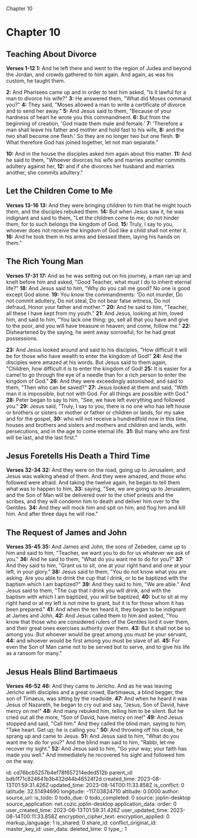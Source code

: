 Chapter 10

# Chapter 10
## Teaching About Divorce
**Verses 1-12**
**1:** And he left there and went to the region of Judea and beyond the Jordan, and crowds gathered to him again. And again, as was his custom, he taught them.

**2:** And Pharisees came up and in order to test him asked, "Is it lawful for a man to divorce his wife?"
**3:** He answered them, "What did Moses command you?"
**4:** They said, "Moses allowed a man to write a certificate of divorce and to send her away."
**5:** And Jesus said to them, "Because of your hardness of heart he wrote you this commandment.
**6:** But from the beginning of creation, 'God made them male and female.'
**7:** 'Therefore a man shall leave his father and mother and hold fast to his wife,
**8:** and the two shall become one flesh.' So they are no longer two but one flesh.
**9:** What therefore God has joined together, let not man separate."

**10:** And in the house the disciples asked him again about this matter.
**11:** And he said to them, "Whoever divorces his wife and marries another commits adultery against her,
**12:** and if she divorces her husband and marries another, she commits adultery."

## Let the Children Come to Me
**Verses 13-16**
**13:** And they were bringing children to him that he might touch them, and the disciples rebuked them.
**14:** But when Jesus saw it, he was indignant and said to them, "Let the children come to me; do not hinder them, for to such belongs the kingdom of God.
**15:** Truly, I say to you, whoever does not receive the kingdom of God like a child shall not enter it.
**16:** And he took them in his arms and blessed them, laying his hands on them."

## The Rich Young Man
**Verses 17-31**
**17:** And as he was setting out on his journey, a man ran up and knelt before him and asked, "Good Teacher, what must I do to inherit eternal life?"
**18:** And Jesus said to him, "Why do you call me good? No one is good except God alone.
**19:** You know the commandments: 'Do not murder, Do not commit adultery, Do not steal, Do not bear false witness, Do not defraud, Honor your father and mother.'"
**20:** And he said to him, "Teacher, all these I have kept from my youth."
**21:** And Jesus, looking at him, loved him, and said to him, "You lack one thing: go, sell all that you have and give to the poor, and you will have treasure in heaven; and come, follow me."
**22:** Disheartened by the saying, he went away sorrowful, for he had great possessions.

**23:** And Jesus looked around and said to his disciples, "How difficult it will be for those who have wealth to enter the kingdom of God!"
**24:** And the disciples were amazed at his words. But Jesus said to them again, "Children, how difficult it is to enter the kingdom of God!
**25:** It is easier for a camel to go through the eye of a needle than for a rich person to enter the kingdom of God."
**26:** And they were exceedingly astonished, and said to them, "Then who can be saved?"
**27:** Jesus looked at them and said, "With man it is impossible, but not with God. For all things are possible with God."
**28:** Peter began to say to him, "See, we have left everything and followed you."
**29:** Jesus said, "Truly, I say to you, there is no one who has left house or brothers or sisters or mother or father or children or lands, for my sake and for the gospel,
**30:** who will not receive a hundredfold now in this time, houses and brothers and sisters and mothers and children and lands, with persecutions, and in the age to come eternal life.
**31:** But many who are first will be last, and the last first."

## Jesus Foretells His Death a Third Time
**Verses 32-34**
**32:** And they were on the road, going up to Jerusalem, and Jesus was walking ahead of them. And they were amazed, and those who followed were afraid. And taking the twelve again, he began to tell them what was to happen to him,
**33:** saying, "See, we are going up to Jerusalem, and the Son of Man will be delivered over to the chief priests and the scribes, and they will condemn him to death and deliver him over to the Gentiles.
**34:** And they will mock him and spit on him, and flog him and kill him. And after three days he will rise."

## The Request of James and John
**Verses 35-45**
**35:** And James and John, the sons of Zebedee, came up to him and said to him, "Teacher, we want you to do for us whatever we ask of you."
**36:** And he said to them, "What do you want me to do for you?"
**37:** And they said to him, "Grant us to sit, one at your right hand and one at your left, in your glory."
**38:** Jesus said to them, "You do not know what you are asking. Are you able to drink the cup that I drink, or to be baptized with the baptism which I am baptized?"
**39:** And they said to him, "We are able." And Jesus said to them, "The cup that I drink you will drink, and with the baptism with which I am baptized, you will be baptized,
**40:** but to sit at my right hand or at my left is not mine to grant, but it is for those whom it has been prepared."
**41:** And when the ten heard it, they began to be indignant at James and John.
**42:** And Jesus called them to him and asked, "You know that those who are considered rulers of the Gentiles lord it over them, and their great ones exercises authority over them.
**43:** But it shall not be so among you. But whoever would be great among you must be your servant,
**44:** and whoever would be first among you must be slave of all.
**45:** For even the Son of Man came not to be served but to serve, and to give his life as a ransom for many."

## Jesus Heals Blind Bartimaeus
**Verses 46-52**
**46:** And they came to Jericho. And as he was leaving Jericho with disciples and a great crowd, Bartimaeus, a blind begger, the son of Timaeus, was sitting by the roadside.
**47:** And when he heard it was Jesus of Nazareth, he began to cry out and say, "Jesus, Son of David, have mercy on me!"
**48:** And many rebuked him, telling him to be silent. But he cried out all the more, "Son of David, have mercy on me!"
**49:** And Jesus stopped and said, "Call him." And they called the blind man, saying to him, "Take heart. Get up; he is calling you."
**50:** And throwing off his cloak, he sprang up and came to Jesus.
**51:** And Jesus said to him, "What do you want me to do for you?" And the blind man said to him, "Rabbi, let me recover my sight."
**52:** And Jesus said to him, "Go your way; your faith has made you well." And immediately he recovered his sight and followed him on the way.

id: cd76bcb5257b4ef78f657214eded512b
parent_id: bdb1f71c824641b3b432d44b46524f2d
created_time: 2023-08-13T01:59:31.426Z
updated_time: 2023-08-14T00:11:33.858Z
is_conflict: 0
latitude: 32.51494690
longitude: -117.03824710
altitude: 0.0000
author: 
source_url: 
is_todo: 0
todo_due: 0
todo_completed: 0
source: joplin-desktop
source_application: net.cozic.joplin-desktop
application_data: 
order: 0
user_created_time: 2023-08-13T01:59:31.426Z
user_updated_time: 2023-08-14T00:11:33.858Z
encryption_cipher_text: 
encryption_applied: 0
markup_language: 1
is_shared: 0
share_id: 
conflict_original_id: 
master_key_id: 
user_data: 
deleted_time: 0
type_: 1